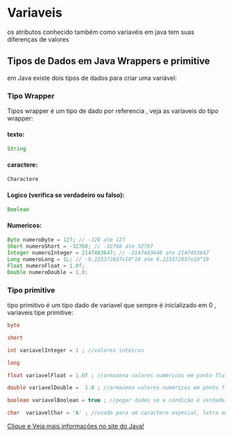 # Variaveis
os atributos conhecido também como variavéis em java tem suas diferenças de valores 

## Tipos de Dados em Java  Wrappers e primitive
em Java existe dois tipos de dados para criar uma variável:

### Tipo Wrapper 
Tipos wrapper é um tipo de dado por referencia , veja as variaveis do tipo wrapper:

#### texto:
~~~java
String 
~~~

#### caractere:
~~~java
Charactere 
~~~

#### Logico (verifica se verdadeiro ou falso):
~~~java
Boolean
~~~
#### Numericos:

~~~java
Byte numeroByte = 127; // -128 ate 127
Short numeroShort = -32768; // -32768 ate 32767
Integer numeroInteger = 2147483647; // -2147483648 ate 2147483647
Long numeroLong = 1L; // -9,223372037x10^18 ate 9,223372037x10^18
Float numeroFloat = 1.0f;
Double numeroDouble = 1.0;
~~~

### Tipo primitive 

tipo primitivo é um tipo dado de variavel que sempre é inicializado em 0 , variaveis tipe primitive:

~~~java
byte 

short

int variavelInteger = 1 ; //valores inteiros

long 

float variavelFloat = 1.0f ; //armazena valores numéricos em ponto flutuante de precisão simples

double variavelDouble =  1.0 ; //armazena valores numéricos em ponto flutuante de precisão dupla 

boolean variavelBoolean = true ; //pegar dados se a condição é verdadeiro ou falso. (true or false)

char  variavelChar = 'A' ; //usado para um caractere especial, letra ou numero
~~~

<a href="https://docs.oracle.com/javase/tutorial/java/nutsandbolts/datatypes.html"> Clique e Veja mais informações no site do Java!</a>

